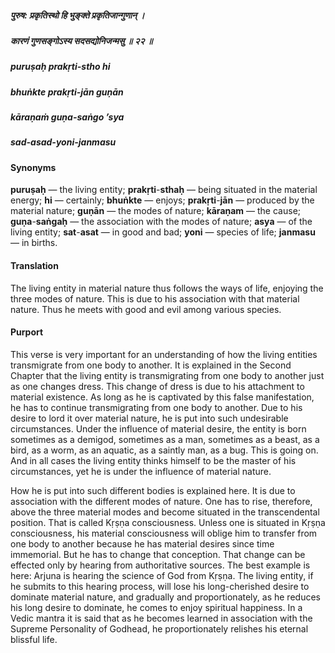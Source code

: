 ##### पुरुष: प्रकृतिस्थो हि भुङ्क्ते प्रकृतिजान्गुणान् ।
##### कारणं गुणसङ्गोऽस्य सदसद्योनिजन्मसु ॥ २२ ॥

##### puruṣaḥ prakṛti-stho hi
##### bhuṅkte prakṛti-jān guṇān
##### kāraṇaṁ guṇa-saṅgo ’sya
##### sad-asad-yoni-janmasu

#### Synonyms

**puruṣaḥ** — the living entity; **prakṛti**-**sthaḥ** — being situated in the material energy; **hi** — certainly; **bhuṅkte** — enjoys; **prakṛti**-**jān** — produced by the material nature; **guṇān** — the modes of nature; **kāraṇam** — the cause; **guṇa**-**saṅgaḥ** — the association with the modes of nature; **asya** — of the living entity; **sat**-**asat** — in good and bad; **yoni** — species of life; **janmasu** — in births.

#### Translation

The living entity in material nature thus follows the ways of life, enjoying the three modes of nature. This is due to his association with that material nature. Thus he meets with good and evil among various species.

#### Purport

This verse is very important for an understanding of how the living entities transmigrate from one body to another. It is explained in the Second Chapter that the living entity is transmigrating from one body to another just as one changes dress. This change of dress is due to his attachment to material existence. As long as he is captivated by this false manifestation, he has to continue transmigrating from one body to another. Due to his desire to lord it over material nature, he is put into such undesirable circumstances. Under the influence of material desire, the entity is born sometimes as a demigod, sometimes as a man, sometimes as a beast, as a bird, as a worm, as an aquatic, as a saintly man, as a bug. This is going on. And in all cases the living entity thinks himself to be the master of his circumstances, yet he is under the influence of material nature.

How he is put into such different bodies is explained here. It is due to association with the different modes of nature. One has to rise, therefore, above the three material modes and become situated in the transcendental position. That is called Kṛṣṇa consciousness. Unless one is situated in Kṛṣṇa consciousness, his material consciousness will oblige him to transfer from one body to another because he has material desires since time immemorial. But he has to change that conception. That change can be effected only by hearing from authoritative sources. The best example is here: Arjuna is hearing the science of God from Kṛṣṇa. The living entity, if he submits to this hearing process, will lose his long-cherished desire to dominate material nature, and gradually and proportionately, as he reduces his long desire to dominate, he comes to enjoy spiritual happiness. In a Vedic mantra it is said that as he becomes learned in association with the Supreme Personality of Godhead, he proportionately relishes his eternal blissful life.